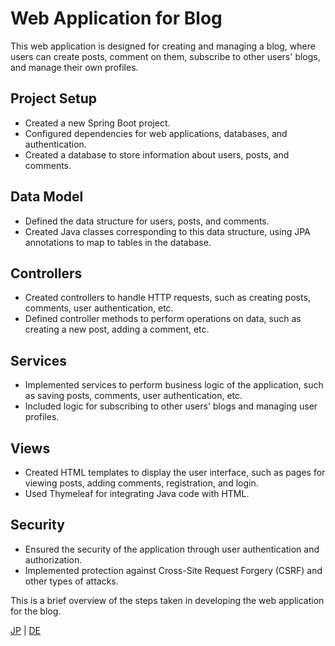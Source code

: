 # Web Application for Blog

This web application is designed for creating and managing a blog, where users can create posts, comment on them, subscribe to other users' blogs, and manage their own profiles.

## Project Setup

- Created a new Spring Boot project.
- Configured dependencies for web applications, databases, and authentication.
- Created a database to store information about users, posts, and comments.

## Data Model

- Defined the data structure for users, posts, and comments.
- Created Java classes corresponding to this data structure, using JPA annotations to map to tables in the database.

## Controllers

- Created controllers to handle HTTP requests, such as creating posts, comments, user authentication, etc.
- Defined controller methods to perform operations on data, such as creating a new post, adding a comment, etc.

## Services

- Implemented services to perform business logic of the application, such as saving posts, comments, user authentication, etc.
- Included logic for subscribing to other users' blogs and managing user profiles.

## Views

- Created HTML templates to display the user interface, such as pages for viewing posts, adding comments, registration, and login.
- Used Thymeleaf for integrating Java code with HTML.

## Security

- Ensured the security of the application through user authentication and authorization.
- Implemented protection against Cross-Site Request Forgery (CSRF) and other types of attacks.

This is a brief overview of the steps taken in developing the web application for the blog.

[JP](README_JP.MD) | [DE](README_DE.MD)